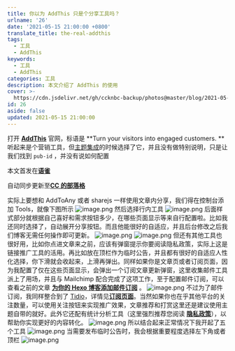```yaml
---
title: 你以为 AddThis 只是个分享工具吗？
urlname: '26'
date: '2021-05-15 21:00:00 +0800'
translate_title: the-real-addthis
tags:
  - 工具
  - AddThis
keywords:
  - 工具
  - AddThis
categories: 工具
description: 本文介绍了 AddThis 的使用
cover: >-
  https://cdn.jsdelivr.net/gh/ccknbc-backup/photos@master/blog/2021-05-15~21-52-56.webp
id: 26
aside: false
updated: 2021-05-15 21:00:00
---
```


打开 [**AddThis**](https://www.addthis.com/) 官网，标语是 **Turn your visitors into engaged customers. **听起来是个营销工具，但[主题集成](https://butterfly.js.org/posts/ceeb73f/#分享)的时候选择了它，并且没有做特别说明，只是让我们找到 `pub-id` ，并没有说如何配置

本文首发在[**语雀**](https://www.yuque.com/ccknbc/blog/24)

自动同步更新至[**CC 的部落格**](https://blog.ccknbc.cc/posts/the-real-addthis)

实际上要想和 AddToAny 或者 sharejs 一样使用文章内分享，我们得在控制台添加 Tools，就像下图所示
![image.png](https://cdn.nlark.com/yuque/0/2021/png/8391407/1621142780727-b0ba0833-f60e-4a95-bb23-2875dd54c3c2.png#clientId=u37fc8197-cf51-4&from=paste&id=ue75333d4&margin=%5Bobject%20Object%5D&name=image.png&originHeight=719&originWidth=1036&originalType=binary&size=69605&status=done&style=none&taskId=u2a7c690d-befc-4067-aad0-6aa295a7037)
然后选择行内工具
![image.png](https://cdn.nlark.com/yuque/0/2021/png/8391407/1621142848618-8ff7ab42-7118-4161-9da3-77319203967a.png#clientId=u37fc8197-cf51-4&from=paste&id=udf8793a9&margin=%5Bobject%20Object%5D&name=image.png&originHeight=808&originWidth=1269&originalType=binary&size=54618&status=done&style=none&taskId=uf1e85479-2a95-45e0-913a-309c749c66c)
后面样式部分就根据自己喜好和需求按钮多少，在哪些页面显示等来自行配置啦。比如我还同时选择了，自动展开分享按钮。而且他能很好的自适应，并且后台修改之后我们博客无需任何操作即可更新。
![image.png](https://cdn.nlark.com/yuque/0/2021/png/8391407/1621143046263-9f6aafa6-32f0-4ff6-85e4-be1b7e375617.png#clientId=u37fc8197-cf51-4&from=paste&id=uc42770eb&margin=%5Bobject%20Object%5D&name=image.png&originHeight=56&originWidth=1020&originalType=binary&size=9002&status=done&style=none&taskId=u42ec2e40-1eeb-4690-bdda-1a8411ef81b)
![image.png](https://cdn.nlark.com/yuque/0/2021/png/8391407/1621143097471-85b42c6c-3561-4348-a164-f312328a598c.png#clientId=u37fc8197-cf51-4&from=paste&id=u37bce032&margin=%5Bobject%20Object%5D&name=image.png&originHeight=60&originWidth=457&originalType=binary&size=5342&status=done&style=none&taskId=u668bf129-ac96-4a2e-95ce-ef6436ec859)
但还有其他工具也很好用，比如你点进文章来之前，应该有弹窗提示你要阅读隐私政策，实际上这是链接推广工具的活用。再比如放在顶栏作为临时公告，并且都有很好的自适应人性化选择，你下滑就会收起来，上滑再弹出。同样如果你是文章页或者订阅页面，因为我配置了仅在这些页面显示，会弹出一个订阅文章更新弹窗，这里收集邮件工具派上了用场，并且与 Mailchimp 配合完成了这项工作，至于配置邮件订阅，可以查看之前的文章 [**为你的 Hexo 博客添加邮件订阅**](/posts/add-email-subscription-to-your-hexo-blog/) 。
![image.png](https://cdn.nlark.com/yuque/0/2021/png/8391407/1621144135285-b67842b1-b8c9-47a5-bf51-5bbe3e4953d5.png#clientId=u37fc8197-cf51-4&from=paste&id=u06f3186e&margin=%5Bobject%20Object%5D&name=image.png&originHeight=780&originWidth=422&originalType=binary&size=36857&status=done&style=none&taskId=ucb1a1a0f-a5a8-4c3d-ab5e-8382a526d6c)
不过为了邮件订阅，我同样整合到了 [Tidio](https://www.tidio.com/)，详情见[**订阅页面**](/sub)。当然如果你也在乎其他平台的关注数量，可以使用关注按钮来实现推广效果，文章推荐和打赏这里还是建议使用主题自带的就好。此外它还配有统计分析工具（这里强烈推荐您阅读 [**隐私政策**](/privacy-policy)），以帮助你实现更好的内容转化。
![image.png](https://cdn.nlark.com/yuque/0/2021/png/8391407/1621143646876-ecadedf5-be33-4048-a8b9-a1591f3e8fe2.png#clientId=u37fc8197-cf51-4&from=paste&id=ufa0dc4e3&margin=%5Bobject%20Object%5D&name=image.png&originHeight=3898&originWidth=1584&originalType=binary&size=279916&status=done&style=none&taskId=ub7ad4080-ee27-450b-82a8-cd16546300e)
所以结合起来正常情况下我开起了五个工具
![image.png](https://cdn.nlark.com/yuque/0/2021/png/8391407/1621144000308-6da07ca0-5aad-421f-a711-ac1d00aeefd7.png#clientId=u37fc8197-cf51-4&from=paste&id=uf5bf2d57&margin=%5Bobject%20Object%5D&name=image.png&originHeight=1004&originWidth=1579&originalType=binary&size=83395&status=done&style=none&taskId=udab69947-74b1-4c4c-b188-db4a4c81754)
当需要发布临时公告时，我会根据重要程度选择左下角或者顶栏
![image.png](https://cdn.nlark.com/yuque/0/2021/png/8391407/1621144072301-650ffe7c-8331-4bc4-ab8e-a8870f62dce1.png#clientId=u37fc8197-cf51-4&from=paste&id=uca0d9fc5&margin=%5Bobject%20Object%5D&name=image.png&originHeight=405&originWidth=1583&originalType=binary&size=32828&status=done&style=none&taskId=u17ecc9dc-deb1-4462-9196-d54a186afe3)
